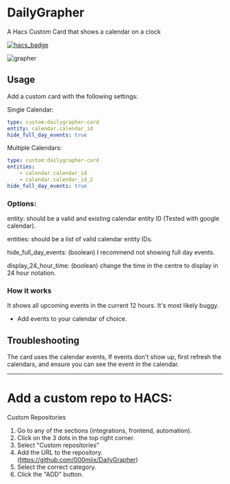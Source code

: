 # DailyGrapher
A Hacs Custom Card that shows a calendar on a clock

[![hacs_badge](https://img.shields.io/badge/HACS-Custom-41BDF5.svg?style=for-the-badge)](https://github.com/hacs/integration)


![grapher](https://user-images.githubusercontent.com/132680575/236479315-7daaa0fb-3be2-41cb-abde-8fd94f37f595.png)

## Usage
Add a custom card with the following settings:

Single Calendar:
```yaml
type: custom:dailygrapher-card
entity: calendar.calendar_id
hide_full_day_events: true
```

Multiple Calendars:
```yaml
type: custom:dailygrapher-card
entities: 
    - calendar.calendar_id
    - calendar.calendar_id_2
hide_full_day_events: true
```

### Options:
entity: should be a valid and existing calendar entity ID (Tested with google calendar).

entities: should be a list of valid calendar entity IDs.

hide_full_day_events: (boolean) I recommend not showing full day events.

display_24_hour_time: (boolean) change the time in the centre to display in 24 hour notation.  

### How it works
It shows all upcoming events in the current 12 hours. 
It's most likely buggy.

* Add events to your calendar of choice.

## Troubleshooting
The card uses the calendar events, If events don't show up, first refresh the calendars, and ensure you can see the event in the calendar.


---

# Add a custom repo to HACS:
Custom Repositories
1. Go to any of the sections (integrations, frontend, automation).
1. Click on the 3 dots in the top right corner.
1. Select "Custom repositories"
1. Add the URL to the repository. (https://github.com/000miix/DailyGrapher)
1. Select the correct category.
1. Click the "ADD" button.

